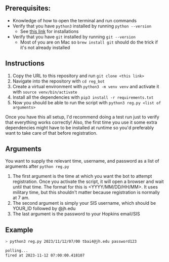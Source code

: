 

## Prerequisites:
- Knowledge of how to open the terminal and run commands
- Verify that you have `python3` installed by running `python --version`
  - See [this link](https://www.python.org/downloads/) for installations
- Verify that you have `git` installed by running `git --version`
  - Most of you are on Mac so `brew install git` should do the trick if it's not already installed

## Instructions
1. Copy the URL to this repository and run `git clone <this link>`
2. Navigate into the repository with `cd reg_bot`
3. Create a virtual environment with `python3 -m venv venv` and activate it with `source venv/bin/activate`
4. Install all the dependencies with `pip3 install -r requirements.txt`
5. Now you should be able to run the script with `python3 reg.py <list of arguments>`

Once you have this all setup, I'd recommend doing a test run just to verify that everything works correctly! Also,
the first time you use it some extra dependencies might have to be installed at runtime so you'd preferably want to take care
of that before registration.

## Arguments
You want to supply the relevant time, username, and password as a list of arguments after `python reg.py`
1. The first argument is the time at which you want the bot to attempt registration. Once you activate the script, it will open a browser and wait until that time.
The format for this is <YYYY/MM/DD/HH/MM>. It uses military time, but this shouldn't matter because registration is normally at 7 am.
2. The second argument is simply your SIS username, which should be YOUR_ID followed by @jh.edu
3. The last argument is the password to your Hopkins email/SIS

## Example
```bash
> python3 reg.py 2023/11/12/07/00 tbai4@jh.edu password123

polling...
fired at 2023-11-12 07:00:00.418107
```

